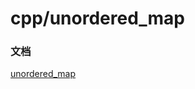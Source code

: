 # cpp/unordered_map

### 文档
[unordered_map](https://cppreference.com/w/cpp/container/unordered_map.html)